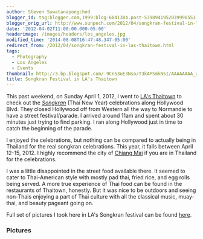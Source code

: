 ```yaml
---
author: Steven Suwatanapongched
blogger_id: tag:blogger.com,1999:blog-6841384.post-5398941952039990553
blogger_orig_url: http://www.sunpech.com/2012/04/songkran-festival-in-las-thaitown.html
date: '2012-04-02T11:00:00.000-05:00'
headerimage: /images/headers/los_angeles.jpg
modified_time: '2014-08-08T16:47:48.347-05:00'
redirect_from: /2012/04/songkran-festival-in-las-thaitown.html
tags:
  - Photography
  - Los Angeles
  - Events
thumbnail: http://3.bp.blogspot.com/-9Cn53uE3Nso/T3kAPSmkN5I/AAAAAAAA_a4/6-CgD9nFMfY/s600/2012-04-01+at+10-52-11.jpg
title: Songkran Festival in LA's Thaitown
---
```



This past weekend, on Sunday April 1, 2012, I went to <a href="http://en.wikipedia.org/wiki/Thai_Town,_Los_Angeles">LA's Thaitown</a> to check out the <a href="http://en.wikipedia.org/wiki/Songkran"><i>Songkran</i></a> (Thai New Year) celebrations along Hollywood Blvd. They closed Hollywood off from Western all the way to Normandie to have a street festival/parade. I arrived around 11am and spent about 30 minutes just trying to find parking. I ran along Hollywood just in time to catch the beginning of the parade.

I enjoyed the celebrations, but nothing can be compared to actually being in Thailand for the real songkran celebrations. This year, it falls between April 12-15, 2012. I highly recommend the city of&nbsp;<a href="http://en.wikipedia.org/wiki/Chiang_Mai">Chiang Mai</a> if you are in Thailand for the celebrations.

I was a little disappointed in the street food available there. It seemed to cater to Thai-American style with mostly pad thai, fried rice, and egg rolls being served. A more true experience of Thai food can be found in the restaurants of Thaitown, honestly. But it was nice to be outdoors and seeing non-Thais enjoying a part of Thai culture with all the classical music, muay-thai, and beauty pageant going on.

Full set of pictures I took here in LA's Songkran festival can be found <a href="https://picasaweb.google.com/101693597219413173200/2012SongkranInLAThaiTown">here</a>.

### Pictures

<a href="http://3.bp.blogspot.com/-9Cn53uE3Nso/T3kAPSmkN5I/AAAAAAAA_a4/6-CgD9nFMfY/s600/2012-04-01+at+10-52-11.jpg" alt=""><img   border="0"  src="http://3.bp.blogspot.com/-9Cn53uE3Nso/T3kAPSmkN5I/AAAAAAAA_a4/6-CgD9nFMfY/s400/2012-04-01+at+10-52-11.jpg" alt=""  /></a>

<a href="http://2.bp.blogspot.com/-y8srqRmOIdI/T3kAdJkXs1I/AAAAAAAA_bo/HDrJ95GVHqc/s600/2012-04-01+at+10-55-00.jpg" alt=""><img   border="0"  src="http://2.bp.blogspot.com/-y8srqRmOIdI/T3kAdJkXs1I/AAAAAAAA_bo/HDrJ95GVHqc/s400/2012-04-01+at+10-55-00.jpg" alt=""  /></a>

<a href="http://4.bp.blogspot.com/-yp2r4SAyNmA/T3kAt4xpuFI/AAAAAAAA_dQ/_rdFNCPubgM/s600/2012-04-01+at+10-58-49.jpg" alt=""><img   border="0"  src="http://4.bp.blogspot.com/-yp2r4SAyNmA/T3kAt4xpuFI/AAAAAAAA_dQ/_rdFNCPubgM/s400/2012-04-01+at+10-58-49.jpg" alt=""  /></a>

<a href="http://3.bp.blogspot.com/-rCjBYrkI5SI/T3kAvXOIYLI/AAAAAAAA_dg/FipiItvyrLk/s600/2012-04-01+at+10-59-41.jpg" alt=""><img   border="0"  src="http://3.bp.blogspot.com/-rCjBYrkI5SI/T3kAvXOIYLI/AAAAAAAA_dg/FipiItvyrLk/s400/2012-04-01+at+10-59-41.jpg" alt=""  /></a>

<a href="http://3.bp.blogspot.com/-TbXIFs0dEAU/T3kA0ZzcZrI/AAAAAAAA_eI/qM77dhBMthg/s600/2012-04-01+at+11-00-44.jpg" alt=""><img   border="0"  src="http://3.bp.blogspot.com/-TbXIFs0dEAU/T3kA0ZzcZrI/AAAAAAAA_eI/qM77dhBMthg/s400/2012-04-01+at+11-00-44.jpg" alt=""  /></a>

<a href="http://4.bp.blogspot.com/-Tz8QOC8lfE8/T3kA2n1Fu1I/AAAAAAAA_eo/uCMOvBbizDU/s600/2012-04-01+at+11-01-16.jpg" alt=""><img   border="0"  src="http://4.bp.blogspot.com/-Tz8QOC8lfE8/T3kA2n1Fu1I/AAAAAAAA_eo/uCMOvBbizDU/s400/2012-04-01+at+11-01-16.jpg" alt=""  /></a>

<a href="http://2.bp.blogspot.com/-8wGOXJIn1Pg/T3kA_f2MFNI/AAAAAAAA_fg/AIyPG-NSCvo/s600/2012-04-01+at+11-02-46.jpg" alt=""><img   border="0"  src="http://2.bp.blogspot.com/-8wGOXJIn1Pg/T3kA_f2MFNI/AAAAAAAA_fg/AIyPG-NSCvo/s400/2012-04-01+at+11-02-46.jpg" alt=""  /></a>

<a href="http://2.bp.blogspot.com/-sngidA9004U/T3kBAMba44I/AAAAAAAA_fo/vehgFjdePRg/s600/2012-04-01+at+11-03-31.jpg" alt=""><img   border="0"  src="http://2.bp.blogspot.com/-sngidA9004U/T3kBAMba44I/AAAAAAAA_fo/vehgFjdePRg/s400/2012-04-01+at+11-03-31.jpg" alt=""  /></a>

<a href="http://3.bp.blogspot.com/-XpTJxAQTIeE/T3kBh8tcZ5I/AAAAAAAA_jY/9ZktJpNruu4/s600/2012-04-01+at+11-09-08.jpg" alt=""><img   border="0"  src="http://3.bp.blogspot.com/-XpTJxAQTIeE/T3kBh8tcZ5I/AAAAAAAA_jY/9ZktJpNruu4/s400/2012-04-01+at+11-09-08.jpg" alt=""  /></a>

<a href="http://2.bp.blogspot.com/-a9VP5KrZFVg/T3kBx2tojjI/AAAAAAAA_lM/xvUTV7P8Bio/s600/2012-04-01+at+11-21-20.jpg" alt=""><img   border="0"  src="http://2.bp.blogspot.com/-a9VP5KrZFVg/T3kBx2tojjI/AAAAAAAA_lM/xvUTV7P8Bio/s400/2012-04-01+at+11-21-20.jpg" alt=""  /></a>

<a href="http://4.bp.blogspot.com/-_3HgCoKq8Hs/T3kBzWvBDtI/AAAAAAAA_lY/xG_X881e7uQ/s600/2012-04-01+at+11-22-24.jpg" alt=""><img   border="0"  src="http://4.bp.blogspot.com/-_3HgCoKq8Hs/T3kBzWvBDtI/AAAAAAAA_lY/xG_X881e7uQ/s400/2012-04-01+at+11-22-24.jpg" alt=""  /></a>

<a href="http://4.bp.blogspot.com/-6bsXLoKZ7kU/T3kB7CT-7gI/AAAAAAAA_mQ/NgdyC8QAQ8w/s600/2012-04-01+at+11-25-02.jpg" alt=""><img   border="0"  src="http://4.bp.blogspot.com/-6bsXLoKZ7kU/T3kB7CT-7gI/AAAAAAAA_mQ/NgdyC8QAQ8w/s400/2012-04-01+at+11-25-02.jpg" alt=""  /></a>

<a href="http://3.bp.blogspot.com/-38Rbz7r06nI/T3kCABnfDNI/AAAAAAAA_mw/B7EvMsd1QM8/s600/2012-04-01+at+11-26-01.jpg" alt=""><img   border="0"  src="http://3.bp.blogspot.com/-38Rbz7r06nI/T3kCABnfDNI/AAAAAAAA_mw/B7EvMsd1QM8/s400/2012-04-01+at+11-26-01.jpg" alt=""  /></a>

<a href="http://3.bp.blogspot.com/-4qHqYtv_L1w/T3kCGSHJvMI/AAAAAAAA_ng/77lMqYpAkhg/s600/2012-04-01+at+11-27-04.jpg" alt=""><img   border="0"  src="http://3.bp.blogspot.com/-4qHqYtv_L1w/T3kCGSHJvMI/AAAAAAAA_ng/77lMqYpAkhg/s400/2012-04-01+at+11-27-04.jpg" alt=""  /></a>

<a href="http://1.bp.blogspot.com/-HLigX5GIzW8/T3kCKIv66wI/AAAAAAAA_n4/oCoJQU2eyUQ/s600/2012-04-01+at+11-27-53.jpg" alt=""><img   border="0"  src="http://1.bp.blogspot.com/-HLigX5GIzW8/T3kCKIv66wI/AAAAAAAA_n4/oCoJQU2eyUQ/s400/2012-04-01+at+11-27-53.jpg" alt=""  /></a>

<a href="http://4.bp.blogspot.com/-f6XNytQtSls/T3kCPWuBZFI/AAAAAAAA_oY/bukM2AlUu8Y/s600/2012-04-01+at+11-29-15.jpg" alt=""><img   border="0"  src="http://4.bp.blogspot.com/-f6XNytQtSls/T3kCPWuBZFI/AAAAAAAA_oY/bukM2AlUu8Y/s400/2012-04-01+at+11-29-15.jpg" alt=""  /></a>

<a href="http://3.bp.blogspot.com/-xVJFecPP2Wg/T3kCQH3_GRI/AAAAAAAA_og/FenF34oCJd8/s600/2012-04-01+at+11-29-25.jpg" alt=""><img   border="0"  src="http://3.bp.blogspot.com/-xVJFecPP2Wg/T3kCQH3_GRI/AAAAAAAA_og/FenF34oCJd8/s400/2012-04-01+at+11-29-25.jpg" alt=""  /></a>

<a href="http://1.bp.blogspot.com/-8NDsGAuNtMI/T3kCS__WVbI/AAAAAAAA_o4/CaQgdcWBDPQ/s600/2012-04-01+at+11-30-03.jpg" alt=""><img   border="0"  src="http://1.bp.blogspot.com/-8NDsGAuNtMI/T3kCS__WVbI/AAAAAAAA_o4/CaQgdcWBDPQ/s400/2012-04-01+at+11-30-03.jpg" alt=""  /></a>

<a href="http://4.bp.blogspot.com/-AgnQrxYsNx8/T3kCXoIo1lI/AAAAAAAA_pY/q3GfZnBd9ag/s600/2012-04-01+at+11-31-08.jpg" alt=""><img   border="0"  src="http://4.bp.blogspot.com/-AgnQrxYsNx8/T3kCXoIo1lI/AAAAAAAA_pY/q3GfZnBd9ag/s400/2012-04-01+at+11-31-08.jpg" alt=""  /></a>

<a href="http://1.bp.blogspot.com/-BCACTz5lwnA/T3kClvHuH3I/AAAAAAAA_rI/ndUxJ4yo-G0/s600/2012-04-01+at+11-36-46.jpg" alt=""><img   border="0"  src="http://1.bp.blogspot.com/-BCACTz5lwnA/T3kClvHuH3I/AAAAAAAA_rI/ndUxJ4yo-G0/s400/2012-04-01+at+11-36-46.jpg" alt=""  /></a>

<a href="http://1.bp.blogspot.com/-0aPrj30B8zQ/T3kCpX8ffYI/AAAAAAAA_rg/DlkbC6uNr4E/s600/2012-04-01+at+11-37-22.jpg" alt=""><img   border="0"  src="http://1.bp.blogspot.com/-0aPrj30B8zQ/T3kCpX8ffYI/AAAAAAAA_rg/DlkbC6uNr4E/s400/2012-04-01+at+11-37-22.jpg" alt=""  /></a>

<a href="http://3.bp.blogspot.com/-BMpTIdENvwc/T3kC1kKWnVI/AAAAAAAA_tA/CV6t3Ay7CdM/s600/2012-04-01+at+11-43-16.jpg" alt=""><img   border="0"  src="http://3.bp.blogspot.com/-BMpTIdENvwc/T3kC1kKWnVI/AAAAAAAA_tA/CV6t3Ay7CdM/s400/2012-04-01+at+11-43-16.jpg" alt=""  /></a>

<a href="http://4.bp.blogspot.com/-yNE9IooF4CM/T3kC8ry8roI/AAAAAAAA_t4/NdYqOqfaAns/s600/2012-04-01+at+11-46-58.jpg" alt=""><img   border="0"  src="http://4.bp.blogspot.com/-yNE9IooF4CM/T3kC8ry8roI/AAAAAAAA_t4/NdYqOqfaAns/s400/2012-04-01+at+11-46-58.jpg" alt=""  /></a>

<a href="http://2.bp.blogspot.com/-OWG3TtqLcVg/T3kDIbuYouI/AAAAAAAA_vI/b8XPsUeTTuQ/s600/2012-04-01+at+11-51-44.jpg" alt=""><img   border="0"  src="http://2.bp.blogspot.com/-OWG3TtqLcVg/T3kDIbuYouI/AAAAAAAA_vI/b8XPsUeTTuQ/s400/2012-04-01+at+11-51-44.jpg" alt=""  /></a>

<a href="http://2.bp.blogspot.com/--y1J1hQCvZI/T3kDQsWXBcI/AAAAAAAA_wI/Q1k5mLpcjIE/s600/2012-04-01+at+12-08-44.jpg" alt=""><img   border="0"  src="http://2.bp.blogspot.com/--y1J1hQCvZI/T3kDQsWXBcI/AAAAAAAA_wI/Q1k5mLpcjIE/s400/2012-04-01+at+12-08-44.jpg" alt=""  /></a>

<a href="http://4.bp.blogspot.com/-6hEtGOZ8wnI/T3kDSHahuTI/AAAAAAAA_wY/ZPXXfYAM9nA/s600/2012-04-01+at+12-08-47+%25281%2529.jpg" alt=""><img   border="0"  src="http://4.bp.blogspot.com/-6hEtGOZ8wnI/T3kDSHahuTI/AAAAAAAA_wY/ZPXXfYAM9nA/s400/2012-04-01+at+12-08-47+%25281%2529.jpg" alt=""  /></a>

<a href="http://4.bp.blogspot.com/-7GHafRUvP_Y/T3kDU1wmadI/AAAAAAAA_ww/1mx0Sj6UWaY/s600/2012-04-01+at+12-09-19.jpg" alt=""><img   border="0"  src="http://4.bp.blogspot.com/-7GHafRUvP_Y/T3kDU1wmadI/AAAAAAAA_ww/1mx0Sj6UWaY/s400/2012-04-01+at+12-09-19.jpg" alt=""  /></a>

<a href="http://4.bp.blogspot.com/-BbQbaChL5HI/T3kDXbVwJWI/AAAAAAAA_xA/wshGsif_8Qg/s600/2012-04-01+at+12-12-00.jpg" alt=""><img   border="0"  src="http://4.bp.blogspot.com/-BbQbaChL5HI/T3kDXbVwJWI/AAAAAAAA_xA/wshGsif_8Qg/s400/2012-04-01+at+12-12-00.jpg" alt=""  /></a>

<a href="http://3.bp.blogspot.com/-F2lG60Xxt3E/T3kDbSl7Y1I/AAAAAAAA_xg/aDE602BdT_8/s600/2012-04-01+at+12-42-28.jpg" alt=""><img   border="0"  src="http://3.bp.blogspot.com/-F2lG60Xxt3E/T3kDbSl7Y1I/AAAAAAAA_xg/aDE602BdT_8/s400/2012-04-01+at+12-42-28.jpg" alt=""  /></a>

<a href="http://1.bp.blogspot.com/-0Tq_-lJwv2g/T3kDczh26FI/AAAAAAAA_xo/_-ev3-lsQvg/s600/2012-04-01+at+12-44-16.jpg" alt=""><img   border="0"  src="http://1.bp.blogspot.com/-0Tq_-lJwv2g/T3kDczh26FI/AAAAAAAA_xo/_-ev3-lsQvg/s400/2012-04-01+at+12-44-16.jpg" alt=""  /></a>

<a href="http://2.bp.blogspot.com/-NQnWRZRbGls/T3kDkk9-JPI/AAAAAAAA_yg/ULPILR4ZVa8/s600/2012-04-01+at+13-06-20.jpg" alt=""><img   border="0"  src="http://2.bp.blogspot.com/-NQnWRZRbGls/T3kDkk9-JPI/AAAAAAAA_yg/ULPILR4ZVa8/s400/2012-04-01+at+13-06-20.jpg" alt=""  /></a>

<a href="http://1.bp.blogspot.com/-T4_pZOel_-I/T3kDlrl1W-I/AAAAAAAA_yo/OrNDHln2Zd4/s600/2012-04-01+at+13-06-21.jpg" alt=""><img   border="0"  src="http://1.bp.blogspot.com/-T4_pZOel_-I/T3kDlrl1W-I/AAAAAAAA_yo/OrNDHln2Zd4/s400/2012-04-01+at+13-06-21.jpg" alt=""  /></a>

<a href="http://4.bp.blogspot.com/-M3Z05oUriJA/T3kDqgepgGI/AAAAAAAA_zQ/3-24HQoSiiA/s600/2012-04-01+at+13-06-45.jpg" alt=""><img   border="0"  src="http://4.bp.blogspot.com/-M3Z05oUriJA/T3kDqgepgGI/AAAAAAAA_zQ/3-24HQoSiiA/s400/2012-04-01+at+13-06-45.jpg" alt=""  /></a>

<a href="http://3.bp.blogspot.com/-JJyjaejnTTg/T3kDs_io1kI/AAAAAAAA_zg/oAwyRncDJ6g/s600/2012-04-01+at+13-21-29.jpg" alt=""><img   border="0"  src="http://3.bp.blogspot.com/-JJyjaejnTTg/T3kDs_io1kI/AAAAAAAA_zg/oAwyRncDJ6g/s400/2012-04-01+at+13-21-29.jpg" alt=""  /></a>

<a href="http://3.bp.blogspot.com/-ZZLcIUFqP4Q/T3kD5RSEumI/AAAAAAAA_0w/FVW1LgYG7jc/s600/2012-04-01+at+13-35-39+%25281%2529.jpg" alt=""><img   border="0"  src="http://3.bp.blogspot.com/-ZZLcIUFqP4Q/T3kD5RSEumI/AAAAAAAA_0w/FVW1LgYG7jc/s400/2012-04-01+at+13-35-39+%25281%2529.jpg" alt=""  /></a>

<a href="http://2.bp.blogspot.com/-9oIYsBiYNaE/T3kEE64TkPI/AAAAAAAA_2Q/5IChRJsNBn4/s600/2012-04-01+at+13-44-48.jpg" alt=""><img   border="0"  src="http://2.bp.blogspot.com/-9oIYsBiYNaE/T3kEE64TkPI/AAAAAAAA_2Q/5IChRJsNBn4/s400/2012-04-01+at+13-44-48.jpg" alt=""  /></a>